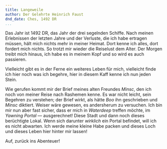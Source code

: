 ```yaml
---
title: Langeweile
author: Der Gelehrte Heinrich Faust
dnd_date: Ches, 1492 DR
...
```


Das Jahr ist 1492 DR, das Jahr der drei segelnden Schiffe. Nach meinen
Erlebnissen der letzten Jahre und der Verluste, die ich habe ertragen müssen,
hält mich nichts mehr in meiner Heimat. Dort kenne ich alles, dort fordert mich
nichts. So trotzt mir wieder die Reiselust dem Alter. Der Morgen treibt mich
hinaus, ich habe es in meinem Kopf und so wird es auch passieren.

Vielleicht gibt es in der Ferne ein weiteres Leben für mich, vielleicht finde
ich hier noch was ich begehre, hier in diesem Kaff kenne ich nun jeden Stein.

<!-- more -->

Wie gerufen kommt mir der Brief meines alten Freundes *Minsc*, den ich noch von
meiner Reise nach Rashemen kenne. Es war nicht leicht, sein Begehren zu
verstehen; der Brief wirkt, als hätte *Boo* ihn geschrieben und *Minsc*
diktiert. Weiser wäre gewesen, es andersherum zu versuchen. Ich bin mir nun
aber fast sicher, dass er mich in *Waterdeep* treffen möchte, im *Yawning
Portal* — ausgerechnet! Diese Stadt und dann noch dieses berüchtigte Lokal.
Wenn sich darunter *wirklich* ein Portal befindet, will ich es nicht abwarten.
Ich werde meine kleine Habe packen und dieses Loch und dieses Leben hier hinter
mir lassen!

Auf, zurück ins Abenteuer!
